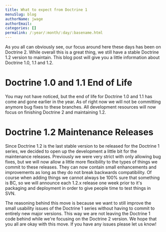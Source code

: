```yaml
---
title: What to expect from Doctrine 1
menuSlug: blog
authorName: jwage 
authorEmail: 
categories: []
permalink: /:year/:month/:day/:basename.html
---
```

As you all can obviously see, our focus around here these days has been
on Doctrine 2. While overall this is a great thing, we still have a
stable Doctrine 1.2 version to maintain. This blog post will give you a
little information about Doctrine 1.0, 1.1 and 1.2.

Doctrine 1.0 and 1.1 End of Life
================================

You may not have noticed, but the end of life for Doctrine 1.0 and 1.1
has come and gone earlier in the year. As of right now we will not be
committing anymore bug fixes to these branches. All development
resources will now focus on finishing Doctrine 2 and maintaining 1.2.

Doctrine 1.2 Maintenance Releases
=================================

Since Doctrine 1.2 is the last stable version to be released for the
Doctrine 1 series, we decided to open up the development a little bit
for the maintenance releases. Previously we were very strict with only
allowing bug fixes, but we will now allow a little more flexibility to
the types of things we commit to these releases. They can now contain
small enhancements and improvements as long as they do not break
backwards compatibility. Of course when adding things we cannot always
be 100% sure that something is BC, so we will announce each 1.2.x
release one week prior to it's packaging and deployment in order to give
people time to test things in SVN.

The reasoning behind this move is because we want to still improve the
small usability issues of the Doctrine 1 series without having to commit
to entirely new major versions. This way we are not leaving the Doctrine
1 code behind while we're focusing on the Doctrine 2 version. We hope
that you all are okay with this move. If you have any issues please let
us know!
